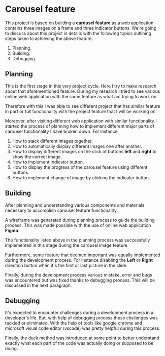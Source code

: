 # Carousel feature

This project is based on building a **carousel feature** as a web application contains three images on a frame and three indicator buttons. We're going to discuss about this project in details with the following topics outlining steps taken to achieving the above feature.

1. Planning.
2. Building.
3. Debugging.

## Planning

This is the first stage in this very project cycle. Here I try to make research about that aforementioned feature. During my research I tried to see various online web application with the same feature as what am trying to work on.

Therefore with this I was able to see different project that has similar feature in part or full functionality with the project feature that I will be working on.

Moreover, after visiting different web application with similar functionality. I started the process of planning how to implement different major parts of carousel functionality I have broken down. For instance

1. How to stack different images together.
2. How to automatically display different images one after another.
3. How to display different images on the click of buttons **left** and **right** to show the correct image.
4. How to implement indicator button.
5. How to display the progress of the carousel feature using different buttons.
6. How to implement change of image by clicking the indicator button.

## Building

After planning and understanding various components and materials necessary to accomplish carousel feature functionality.

A wireframe was generated during planning process to guide the building process. This was made possible with the use of online web application **Figma**.

The functionality listed above in the planning process was successfully implemented in this stage during the carousel image feature.

Furthermore, some feature that deemed important was equally implemented during the development process. For instance disabling the **Left** or **Right** direction button when it's the first or last picture in the slide.

Finally, during the development process various mistake, error and bugs was encountered but was fixed thanks to debugging process. This will be discussed in the next paragraph.

## Debugging

It's expected to encounter challenges during a development process in a developer's life. But, with help of debugging process these challenges was tackled or eliminated. With the help of tools like google chrome and microsoft visual code editor (vscode) was pretty helpful during this process.

Finally, the duck method was introduced at some point to better understand exactly what each part of the code was actually doing or supposed to be doing.
